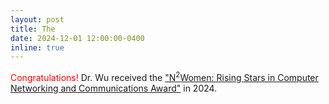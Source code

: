 ```yaml
---
layout: post
title: The 
date: 2024-12-01 12:00:00-0400
inline: true
---
```


<span style="color: red;">Congratulations!</span> Dr. Wu received the ["N<sup>2</sup>Women: Rising Stars in Computer Networking and Communications Award"](https://n2women.comsoc.org/awards/rising-stars/2024-rising-stars-in-computer-networking-and-communications/) in 2024.
